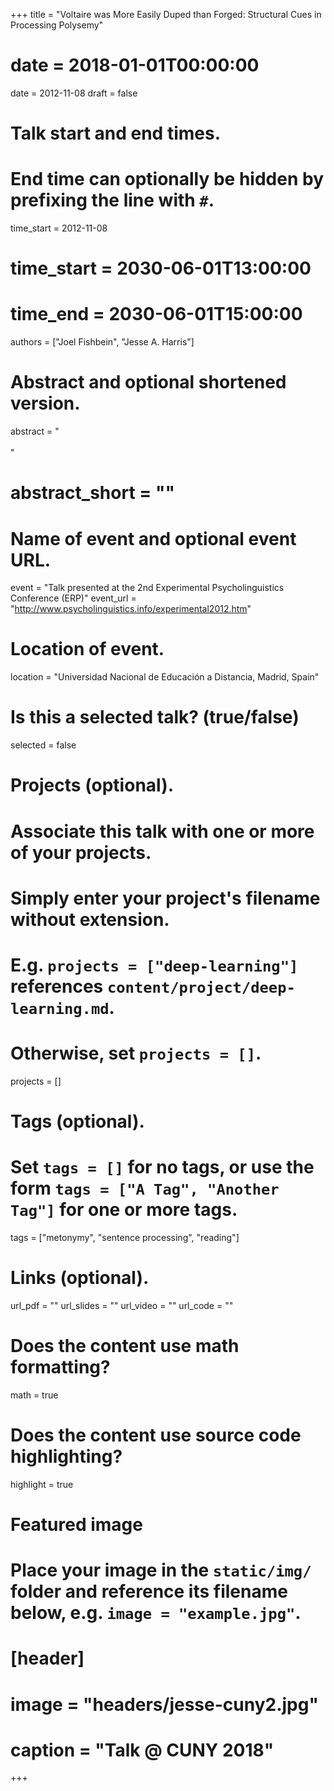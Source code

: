 +++
title = "Voltaire was More Easily Duped than Forged: Structural Cues in Processing Polysemy"
# date = 2018-01-01T00:00:00
date = 2012-11-08
draft = false

# Talk start and end times.
#   End time can optionally be hidden by prefixing the line with `#`.
time_start = 2012-11-08
# time_start = 2030-06-01T13:00:00
# time_end = 2030-06-01T15:00:00

authors = ["Joel Fishbein", "Jesse A. Harris"]

# Abstract and optional shortened version.
abstract = "<br><br>"
# abstract_short = ""

# Name of event and optional event URL.
event = "Talk presented at the 2nd Experimental Psycholinguistics Conference (ERP)"
event_url = "http://www.psycholinguistics.info/experimental2012.htm"

# Location of event.
location = "Universidad Nacional de Educación a Distancia, Madrid, Spain"

# Is this a selected talk? (true/false)
selected = false

# Projects (optional).
#   Associate this talk with one or more of your projects.
#   Simply enter your project's filename without extension.
#   E.g. `projects = ["deep-learning"]` references `content/project/deep-learning.md`.
#   Otherwise, set `projects = []`.
projects = []

# Tags (optional).
#   Set `tags = []` for no tags, or use the form `tags = ["A Tag", "Another Tag"]` for one or more tags.
tags = ["metonymy", "sentence processing", "reading"]

# Links (optional).
url_pdf = ""
url_slides = ""
url_video = ""
url_code = ""

# Does the content use math formatting?
math = true

# Does the content use source code highlighting?
highlight = true

# Featured image
# Place your image in the `static/img/` folder and reference its filename below, e.g. `image = "example.jpg"`.
# [header]
# image = "headers/jesse-cuny2.jpg"
# caption = "Talk @ CUNY 2018"

+++
